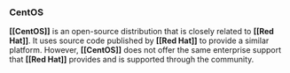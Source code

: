 ### **CentOS**
**[[CentOS]]** is an open-source distribution that is closely related to **[[Red Hat]]**. It uses source code published by **[[Red Hat]]** to provide a similar platform. However, **[[CentOS]]** does not offer the same enterprise support that **[[Red Hat]]** provides and is supported through the community.